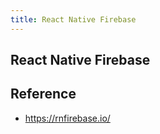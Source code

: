 ```yaml
---
title: React Native Firebase
---
```


## React Native Firebase


## Reference
- https://rnfirebase.io/
